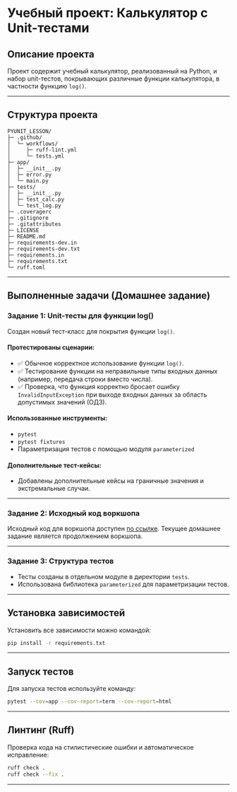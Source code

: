 # Учебный проект: Калькулятор с Unit-тестами

## Описание проекта

Проект содержит учебный калькулятор, реализованный на Python, и набор unit-тестов, покрывающих различные функции калькулятора, в частности функцию `log()`.

---

## Структура проекта

```
PYUNIT_LESSON/
├─ .github/
│  └─ workflows/
│     ├─ ruff-lint.yml
│     └─ tests.yml
├─ app/
│  ├─ __init__.py
│  ├─ error.py
│  └─ main.py
├─ tests/
│  ├─ __init__.py
│  ├─ test_calc.py
│  └─ test_log.py
├─ .coveragerc
├─ .gitignore
├─ .gitattributes
├─ LICENSE
├─ README.md
├─ requirements-dev.in
├─ requirements-dev.txt
├─ requirements.in
├─ requirements.txt
└─ ruff.toml
```

---

## Выполненные задачи (Домашнее задание)

### Задание 1: Unit-тесты для функции log()

Создан новый тест-класс для покрытия функции `log()`.

#### Протестированы сценарии:

- ✅ Обычное корректное использование функции `log()`.
- ✅ Тестирование функции на неправильные типы входных данных (например, передача строки вместо числа).
- ✅ Проверка, что функция корректно бросает ошибку `InvalidInputException` при выходе входных данных за область допустимых значений (ОДЗ).

#### Использованные инструменты:
- `pytest`
- `pytest fixtures`
- Параметризация тестов с помощью модуля `parameterized`

#### Дополнительные тест-кейсы:
- Добавлены дополнительные кейсы на граничные значения и экстремальные случаи.

---

### Задание 2: Исходный код воркшопа

Исходный код для воркшопа доступен [по ссылке](https://drive.google.com/file/d/1bvzukw691GB7KIHzh9hVocIvsssqpUSn/view?usp=drive_link). Текущее домашнее задание является продолжением воркшопа.

---

### Задание 3: Структура тестов

- Тесты созданы в отдельном модуле в директории `tests`.
- Использована библиотека `parameterized` для параметризации тестов.

---

## Установка зависимостей

Установить все зависимости можно командой:

```bash
pip install -r requirements.txt
```

---

## Запуск тестов

Для запуска тестов используйте команду:

```bash
pytest --cov=app --cov-report=term --cov-report=html
```

---

## Линтинг (Ruff)

Проверка кода на стилистические ошибки и автоматическое исправление:

```bash
ruff check .
ruff check --fix .
```

---
